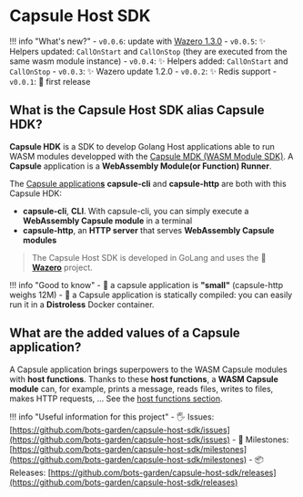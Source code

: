 # Capsule Host SDK

!!! info "What's new?"
    - `v0.0.6`: update with [Wazero 1.3.0](https://github.com/tetratelabs/wazero/releases/tag/v1.3.0)
    - `v0.0.5`: ✨ Helpers updated: `CallOnStart` and `CallOnStop` (they are executed from the same wasm module instance)
    - `v0.0.4`: ✨ Helpers added: `CallOnStart` and `CallOnStop`
    - `v0.0.3`: ✨ Wazero update 1.2.0
    - `v0.0.2`: ✨ Redis support
    - `v0.0.1`: 🎉 first release

## What is the Capsule Host SDK alias **Capsule HDK**?

**Capsule HDK** is a SDK to develop Golang Host applications able to run WASM modules developped with the [Capsule MDK (WASM Module SDK)](https://github.com/bots-garden/capsule-module-sdk). A **Capsule** application is a **WebAssembly Module(or Function) Runner**.

The [Capsule application**s**](https://github.com/bots-garden/capsule) **capsule-cli** and **capsule-http** are both with this Capsule HDK:
- **capsule-cli**, **CLI**. With capsule-cli, you can simply execute a **WebAssembly Capsule module** in a terminal
- **capsule-http**, an **HTTP server** that serves **WebAssembly Capsule modules**

> The Capsule Host SDK is developed in GoLang and uses the **💜 [Wazero](https://github.com/tetratelabs/wazero)** project.

!!! info "Good to know"
    - 🤗 a capsule application is **"small"** (capsule-http weighs 12M)
    - 🐳 a Capsule application is statically compiled: you can easily run it in a **Distroless** Docker container.


## What are the **added values** of a Capsule application?

A Capsule application brings superpowers to the WASM Capsule modules with **host functions**. Thanks to these **host functions**, a **WASM Capsule module** can, for example, prints a message, reads files, writes to files, makes HTTP requests, ... See the [host functions section](host-functions.md).

!!! info "Useful information for this project"
    - 🖐 Issues: [https://github.com/bots-garden/capsule-host-sdk/issues](https://github.com/bots-garden/capsule-host-sdk/issues)
    - 🚧 Milestones: [https://github.com/bots-garden/capsule-host-sdk/milestones](https://github.com/bots-garden/capsule-host-sdk/milestones)
    - 📦 Releases: [https://github.com/bots-garden/capsule-host-sdk/releases](https://github.com/bots-garden/capsule-host-sdk/releases)

